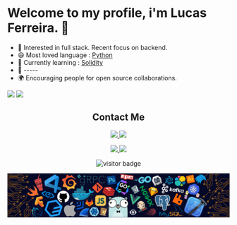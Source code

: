 # Welcome to my profile, i'm Lucas Ferreira. 👋

<!-- [![](https://img.shields.io/badge/-Lucas%20Ferreira-black?style=round-square&labelColor=black&logo=linkedin&logoColor=blue&link=https://www.linkedin.com/in/lucas-ferreira-210629198/)](https://www.linkedin.com/in/lucas-ferreira-210629198/)
[![](https://img.shields.io/badge/-steam-black?style=round-square&labelColor=darkblue&logo=Steam&logoColor=white&link=https://steamcommunity.com/profiles/76561198047673262)](https://steamcommunity.com/profiles/76561198047673262) -->

* 🧐    Interested in full stack. Recent focus on backend.
* 😄    Most loved language : [Python](http://python.org)
* 🌱 	Currently learning : [Solidity](https://docs.soliditylang.org/)
* 🚀	-----
* 🌍    Encouraging people for open source collaborations.

<div>
    <img height="180em" src="https://github-readme-stats.vercel.app/api?username=knov1991&show_icons=true&theme=dark&include_all_commits=true&count_private=true"/>
    <img height="180em" src="https://github-readme-stats.vercel.app/api/top-langs/?username=knov1991&layout=compact&langs_count=7&theme=dark"/>
</div>

<div>
    <h2 align="center">Contact Me</h2>
    <p align="center">
        <!-- <a href="mailto:lucasf1991@hotmail.com">
            <img src="https://img.shields.io/badge/gmail-%23DD0031.svg?&style=round-square&logo=gmail&logoColor=white"/>
        </a> -->
        <a href="mailto:lucasf1991@hotmail.com?">
            <img src="https://img.shields.io/badge/-Email-%23DD0031.svg?&style=round-square&logo=gmail&logoColor=white"/>
        </a>
        <a href="https://www.linkedin.com/in/lucas-ferreira-210629198/">
            <img src="https://img.shields.io/badge/-Linkedin-blue?style=round-square&labelColor=white&logo=linkedin&logoColor=blue&link=https://www.linkedin.com/in/lucas-ferreira-210629198/"/>
        </a>
    </p>
</div>

<div>
    <p align="center">
        <a href="https://steamcommunity.com/profiles/76561198047673262">
            <img src="https://img.shields.io/badge/-Steam-gray?style=round-square&labelColor=white&logo=Steam&logoColor=black&link=https://steamcommunity.com/profiles/76561198047673262"/>
        </a>
        <a href="https://www.facebook.com/lucas.ferreira.501598">
            <img src="https://img.shields.io/badge/-Facebook-blue?style=round-square&labelColor=white&logo=facebook&logoColor=blue&link=https://www.facebook.com/lucas.ferreira.501598"/>
        </a>
    </p>
    <p  align="center">
        <img src="https://visitor-badge.laobi.icu/badge?page_id=knov1991.knov1991" alt="visitor badge"/>       
    </p>
</div>

![](https://github.com/knov1991/knov1991/blob/master/img/developer.png)
